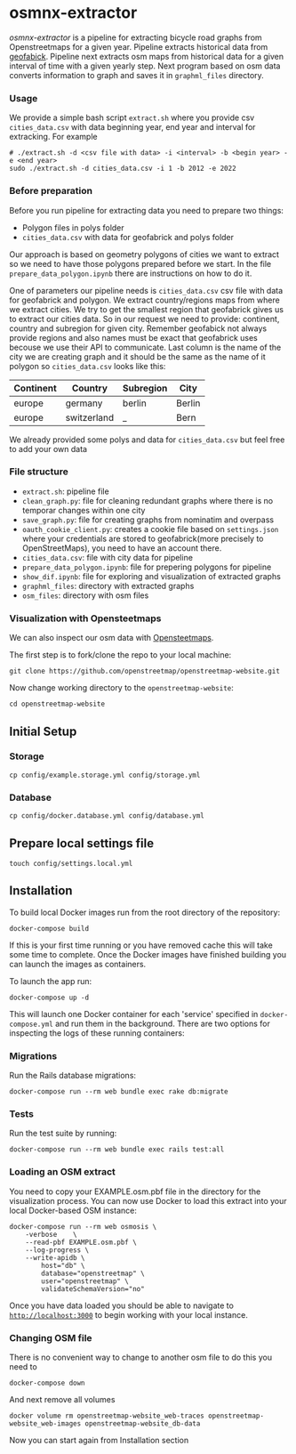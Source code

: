 # osmnx-extractor
_osmnx-extractor_ is a pipeline for extracting bicycle road graphs from Openstreetmaps for a given year. Pipeline extracts historical data from [geofabick](https://www.geofabrik.de). Pipeline next extracts osm maps from historical data for a given interval of time with a given yearly step. Next program based on osm data converts information to graph and saves it in `graphml_files` directory.

### Usage
We provide a simple bash script `extract.sh` where you provide csv `cities_data.csv` with data beginning year, end year and interval for extracking. For example
```
# ./extract.sh -d <csv file with data> -i <interval> -b <begin year> -e <end year>
sudo ./extract.sh -d cities_data.csv -i 1 -b 2012 -e 2022
```

### Before preparation
Before you run pipeline for extracting data you need to prepare two things:
- Polygon files in polys folder
- `cities_data.csv` with data for geofabrick and polys folder

Our approach is based on geometry polygons of cities we want to extract so we need to have those polygons prepared before we start. In the file `prepare_data_polygon.ipynb` there are instructions on how to do it.

One of parameters our pipeline needs is `cities_data.csv` csv file with data for geofabrick and polygon. We extract country/regions maps from where we extract cities. We try to get the smallest region that geofabrick gives us to extract our cities data. So in our request we need to provide: continent, country and subregion for given city. Remember geofabick not always provide regions and also names must be exact that geofabrick uses becouse we use their API to communicate. Last column is the name of the city we are creating graph and it should be the same as the name of it polygon so `cities_data.csv` looks like this:

| Continent | Country     | Subregion | City   |
|-----------|-------------|-----------|--------|
| europe    | germany     | berlin    | Berlin |
| europe    | switzerland | _         | Bern   |

We already provided some polys and data for `cities_data.csv` but feel free to add your own data

### File structure
- `extract.sh`: pipeline file
- `clean_graph.py`: file for cleaning redundant graphs where there is no temporar changes within one city
- `save_graph.py`: file for creating graphs from nominatim and overpass
- `oauth_cookie_client.py`: creates a cookie file based on `settings.json` where your credentials are stored to geofabrick(more precisely to OpenStreetMaps), you need to have an account there.
- `cities_data.csv`: file with city data for pipeline
- `prepare_data_polygon.ipynb`: file for prepering polygons for pipeline
- `show_dif.ipynb`: file for exploring and visualization of extracted graphs
- `graphml_files`: directory with extracted graphs
- `osm_files`: directory with osm files


### Visualization with Opensteetmaps
We can also inspect our osm data with [Opensteetmaps](https://github.com/openstreetmap/openstreetmap-website/blob/master/DOCKER.md).

The first step is to fork/clone the repo to your local machine:

    git clone https://github.com/openstreetmap/openstreetmap-website.git

Now change working directory to the `openstreetmap-website`:

    cd openstreetmap-website

## Initial Setup

### Storage

    cp config/example.storage.yml config/storage.yml

### Database

    cp config/docker.database.yml config/database.yml

## Prepare local settings file

    touch config/settings.local.yml

## Installation

To build local Docker images run from the root directory of the repository:

    docker-compose build

If this is your first time running or you have removed cache this will take some time to complete. Once the Docker images have finished building you can launch the images as containers.

To launch the app run:

    docker-compose up -d

This will launch one Docker container for each 'service' specified in `docker-compose.yml` and run them in the background. There are two options for inspecting the logs of these running containers:

### Migrations

Run the Rails database migrations:

    docker-compose run --rm web bundle exec rake db:migrate

### Tests

Run the test suite by running:

    docker-compose run --rm web bundle exec rails test:all

### Loading an OSM extract

You need to copy your EXAMPLE.osm.pbf file in the directory for the visualization process. You can now use Docker to load this extract into your local Docker-based OSM instance:

    docker-compose run --rm web osmosis \
        -verbose    \
        --read-pbf EXAMPLE.osm.pbf \
        --log-progress \
        --write-apidb \
            host="db" \
            database="openstreetmap" \
            user="openstreetmap" \
            validateSchemaVersion="no"

Once you have data loaded you should be able to navigate to [`http://localhost:3000`](http://localhost:3000) to begin working with your local instance.

### Changing OSM file
There is no convenient way to change to another osm file to do this you need to 
    
    docker-compose down

And next remove all volumes

    docker volume rm openstreetmap-website_web-traces openstreetmap-website_web-images openstreetmap-website_db-data

Now you can start again from Installation section
